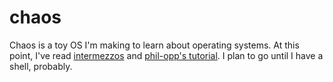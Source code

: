 # chaos

Chaos is a toy OS I'm making to learn about operating systems. At this point, I've read [intermezzos](https://intermezzos.github.io/) and [phil-opp's tutorial](https://os.phil-opp.com/vga-text-mode/). I plan to go until I have a shell, probably.
